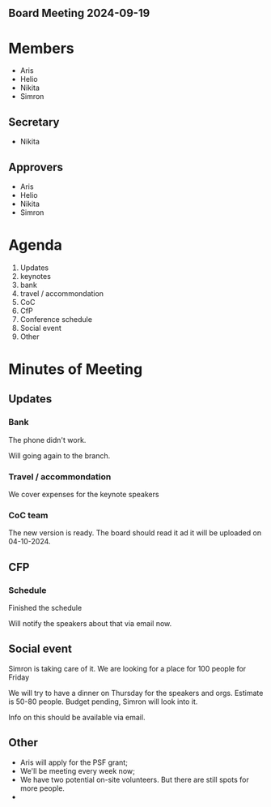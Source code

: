 Board Meeting 2024-09-19
------------------------

# Members
* Aris
* Helio
* Nikita
* Simron

## Secretary
* Nikita

## Approvers
* Aris
* Helio
* Nikita
* Simron

# Agenda
1. Updates
  1. keynotes
  2. bank
  3. travel / accommondation
  4. CoC
2. CfP
  1. Conference schedule
3. Social event
4. Other

# Minutes of Meeting

## Updates

### Bank

The phone didn't work.

Will going again to the branch.

### Travel / accommondation
We cover expenses for the keynote speakers

### CoC team
The new version is ready. The board should read it ad it will be uploaded on 04-10-2024. 

## CFP

### Schedule
Finished the schedule

Will notify the speakers about that via email now.

## Social event
Simron is taking care of it. We are looking for a place for 100 people for Friday

We will try to have a dinner on Thursday for the speakers and orgs. Estimate is 50-80 people. Budget pending, Simron will look into it.

Info on this should be available via email.

## Other
- Aris will apply for the PSF grant;
- We'll be meeting every week now;
- We have two potential on-site volunteers. But there are still spots for more people.
- 

